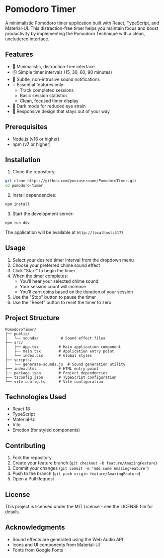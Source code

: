 # Pomodoro Timer

A minimalistic Pomodoro timer application built with React, TypeScript, and Material-UI. This distraction-free timer helps you maintain focus and boost productivity by implementing the Pomodoro Technique with a clean, uncluttered interface.

## Features

- 🎯 Minimalistic, distraction-free interface
- 🕒 Simple timer intervals (15, 30, 60, 90 minutes)
- 🔔 Subtle, non-intrusive sound notifications
- 💡 Essential features only:
  - Track completed sessions
  - Basic session statistics
  - Clean, focused timer display
- 🌙 Dark mode for reduced eye strain
- 📱 Responsive design that stays out of your way

## Prerequisites

- Node.js (v16 or higher)
- npm (v7 or higher)

## Installation

1. Clone the repository:
```bash
git clone https://github.com/yourusername/PomodoroTimer.git
cd pomodoro-timer
```

2. Install dependencies:
```bash
npm install
```

3. Start the development server:
```bash
npm run dev
```

The application will be available at `http://localhost:5173`

## Usage

1. Select your desired timer interval from the dropdown menu
2. Choose your preferred chime sound effect
3. Click "Start" to begin the timer
4. When the timer completes:
   - You'll hear your selected chime sound
   - Your session count will increase
   - You'll earn coins based on the duration of your session
5. Use the "Stop" button to pause the timer
6. Use the "Reset" button to reset the timer to zero

## Project Structure

```
PomodoroTimer/
├── public/
│   └── sounds/          # Sound effect files
├── src/
│   ├── App.tsx         # Main application component
│   ├── main.tsx        # Application entry point
│   └── index.css       # Global styles
├── scripts/
│   └── generate-sounds.js  # Sound generation utility
├── index.html          # HTML entry point
├── package.json        # Project dependencies
├── tsconfig.json       # TypeScript configuration
└── vite.config.ts      # Vite configuration
```

## Technologies Used

- React 18
- TypeScript
- Material-UI
- Vite
- Emotion (for styled components)

## Contributing

1. Fork the repository
2. Create your feature branch (`git checkout -b feature/AmazingFeature`)
3. Commit your changes (`git commit -m 'Add some AmazingFeature'`)
4. Push to the branch (`git push origin feature/AmazingFeature`)
5. Open a Pull Request

## License

This project is licensed under the MIT License - see the LICENSE file for details.

## Acknowledgments

- Sound effects are generated using the Web Audio API
- Icons and UI components from Material-UI
- Fonts from Google Fonts 